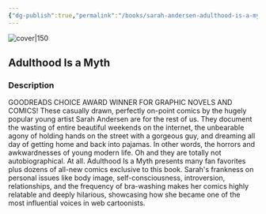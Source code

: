```yaml
---
{"dg-publish":true,"permalink":"/books/sarah-andersen-adulthood-is-a-myth/","title":"\"Adulthood Is a Myth\"","tags":["graphic-novel","non-fiction"]}
---
```




![cover|150](http://books.google.com/books/content?id=Yl_LCgAAQBAJ&printsec=frontcover&img=1&zoom=1&edge=curl&source=gbs_api)

## Adulthood Is a Myth

### Description

GOODREADS CHOICE AWARD WINNER FOR GRAPHIC NOVELS AND COMICS! These casually drawn, perfectly on-point comics by the hugely popular young artist Sarah Andersen are for the rest of us. They document the wasting of entire beautiful weekends on the internet, the unbearable agony of holding hands on the street with a gorgeous guy, and dreaming all day of getting home and back into pajamas. In other words, the horrors and awkwardnesses of young modern life. Oh and they are totally not autobiographical. At all. Adulthood Is a Myth presents many fan favorites plus dozens of all-new comics exclusive to this book. Sarah's frankness on personal issues like body image, self-consciousness, introversion, relationships, and the frequency of bra-washing makes her comics highly relatable and deeply hilarious, showcasing how she became one of the most influential voices in web cartoonists.
```